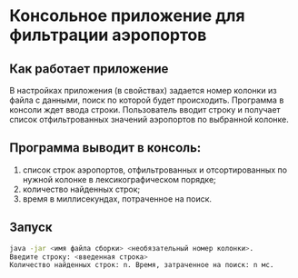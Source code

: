 # Консольное приложение для фильтрации аэропортов

## Как работает приложение

В настройках приложения (в свойствах) задается номер колонки из файла с данными, поиск по которой будет происходить. Программа в консоли ждет ввода строки. Пользователь вводит строку и получает список отфильтрованных значений аэропортов по выбранной колонке.

## Программа выводит в консоль:
1. список строк аэропортов, отфильтрованных и отсортированных по нужной колонке в лексикографическом порядке;
2. количество найденных строк;
3. время в миллисекундах, потраченное на поиск.

## Запуск

```sh
java -jar <имя файла сборки> <необязательный номер колонки>.
Введите строку: <введенная строка>
Количество найденных строк: n. Время, затраченное на поиск: n мс.
```
